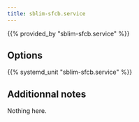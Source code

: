 ```yaml
---
title: sblim-sfcb.service
---
```


{{% provided_by "sblim-sfcb.service" %}}

## Options

{{% systemd_unit "sblim-sfcb.service" %}}

## Additionnal notes

Nothing here.